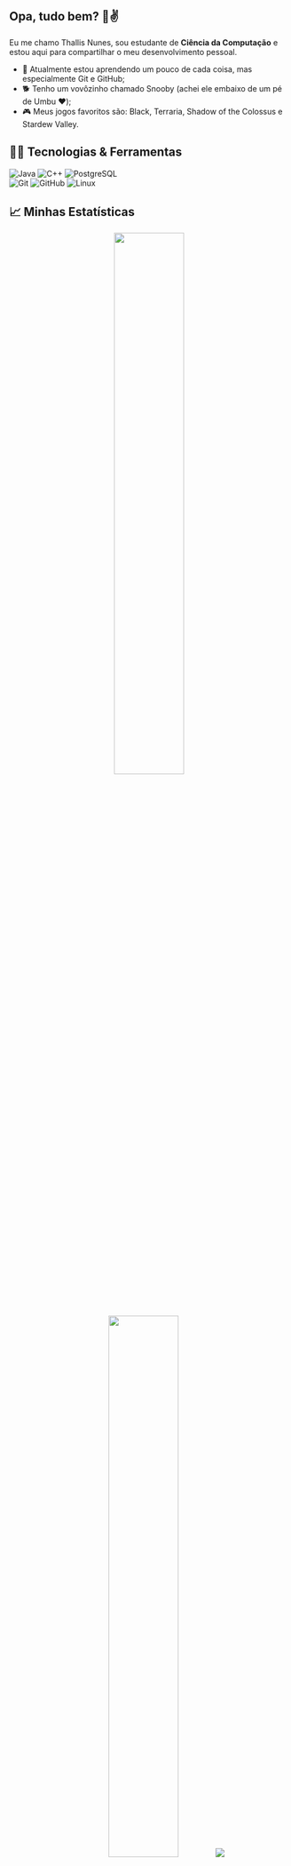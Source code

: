 ## Opa, tudo bem? 🙂✌️
Eu me chamo Thallis Nunes, sou estudante de **Ciência da Computação** e estou aqui para compartilhar o meu desenvolvimento pessoal. 
 - 🌱 Atualmente estou aprendendo um pouco de cada coisa, mas especialmente Git e GitHub;
 - 🐕 Tenho um vovôzinho chamado Snooby (achei ele embaixo de um pé de Umbu ❤️);
 - 🎮 Meus jogos favoritos são: Black, Terraria, Shadow of the Colossus e Stardew Valley.

## 🧑‍💻 Tecnologias & Ferramentas 
<!--Créditos: https://github.com/Envoy-VC/awesome-badges -->
![Java](https://img.shields.io/badge/java-%23ED8B00.svg?style=for-the-badge&logo=openjdk&logoColor=white)
![C++](https://img.shields.io/badge/C%2B%2B-00599C?style=for-the-badge&logo=c%2B%2B&logoColor=white)
![PostgreSQL](https://img.shields.io/badge/PostgreSQL-316192?style=for-the-badge&logo=postgresql&logoColor=white)	
![Git](https://img.shields.io/badge/GIT-E44C30?style=for-the-badge&logo=git&logoColor=white)
![GitHub](https://img.shields.io/badge/GitHub-100000?style=for-the-badge&logo=github&logoColor=white)
![Linux](https://img.shields.io/badge/Linux-FCC624?style=for-the-badge&logo=linux&logoColor=black)

## &#x1f4c8; Minhas Estatísticas
<!--Créditos: https://github.com/Aveek-Saha/Aveek-Saha -->
<p align="center">
  <img height="50%" width="auto" src ="https://github-readme-stats.vercel.app/api?username=thallisn&show_icons=true&count_private=true&theme=dark&hide_border=true&bg_color=00000000">
  <img height="50%" width="auto" src ="https://github-readme-stats.vercel.app/api/top-langs/?username=thallisn&layout=compact&hide_border=true&theme=dark&bg_color=00000000&langs_count=6&hide=jupyter%20notebook,tex,css,php&exclude_repo=Pacman-AI">
  <img src ="https://github-readme-streak-stats.herokuapp.com?user=thallisn&theme=dark&hide_border=true&background=FFFFFF00">